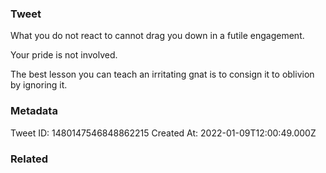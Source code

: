 ### Tweet
What you do not react to cannot drag you down in a futile engagement.

Your pride is not involved.

The best lesson you can teach an irritating gnat is to consign it to oblivion by ignoring it.

### Metadata
Tweet ID: 1480147546848862215
Created At: 2022-01-09T12:00:49.000Z

### Related

